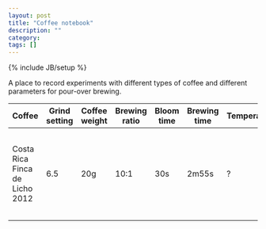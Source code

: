 ```yaml
---
layout: post
title: "Coffee notebook"
description: ""
category: 
tags: []
---
```

{% include JB/setup %}

A place to record experiments with different types of coffee and different parameters for pour-over brewing.


| Coffee | Grind setting | Coffee weight | Brewing ratio | Bloom time | Brewing time | Temperature | Notes |
|--------|---------------|---------------|---------------|------------|--------------|-------------|-------|
| Costa Rica Finca de Licho 2012 | 6.5 | 20g | 10:1 | 30s | 2m55s | ? | Not much aroma, toffee caramel, good acidity, no bitterness 6/10 |



